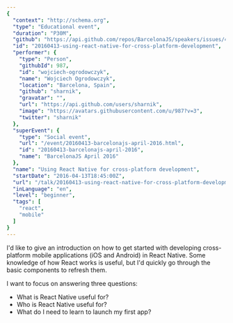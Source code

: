 ```yaml
---
{
  "context": "http://schema.org",
  "type": "Educational event",
  "duration": "P30M",
  "github": "https://api.github.com/repos/BarcelonaJS/speakers/issues/4",
  "id": "20160413-using-react-native-for-cross-platform-development",
  "performer": {
    "type": "Person",
    "githubId": 987,
    "id": "wojciech-ogrodowczyk",
    "name": "Wojciech Ogrodowczyk",
    "location": "Barcelona, Spain",
    "github": "sharnik",
    "gravatar": "",
    "url": "https://api.github.com/users/sharnik",
    "image": "https://avatars.githubusercontent.com/u/987?v=3",
    "twitter": "sharnik"
  },
  "superEvent": {
    "type": "Social event",
    "url": "/event/20160413-barcelonajs-april-2016.html",
    "id": "20160413-barcelonajs-april-2016",
    "name": "BarcelonaJS April 2016"
  },
  "name": "Using React Native for cross-platform development",
  "startDate": "2016-04-13T18:45:00Z",
  "url": "/talk/20160413-using-react-native-for-cross-platform-development.html",
  "inLanguage": "en",
  "level": "beginner",
  "tags": [
    "react",
    "mobile"
  ]
}
---
```



I'd like to give an introduction on how to get started with developing cross-platform mobile applications (iOS and Android) in React Native. Some knowledge of how React works is useful, but I'd quickly go through the basic components to refresh them. 

I want to focus on answering three questions:
* What is React Native useful for?
* Who is React Native useful for?
* What do I need to learn to launch my first app?
